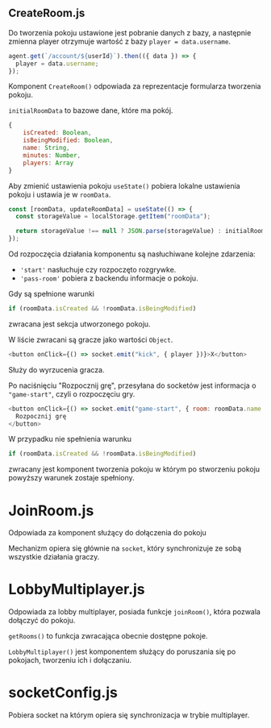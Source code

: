 ## CreateRoom.js

Do tworzenia pokoju ustawione jest pobranie danych z bazy, a następnie zmienna player otrzymuje wartość z bazy `player = data.username`.

```js
agent.get(`/account/${userId}`).then(({ data }) => {
  player = data.username;
});
```

Komponent `CreateRoom()` odpowiada za reprezentacje formularza tworzenia pokoju.

`initialRoomData` to bazowe dane, które ma pokój.

```js
{
    isCreated: Boolean,
    isBeingModified: Boolean,
    name: String,
    minutes: Number,
    players: Array
}
```

Aby zmienić ustawienia pokoju `useState()` pobiera lokalne ustawienia pokoju i ustawia je w `roomData`.

```js
const [roomData, updateRoomData] = useState(() => {
  const storageValue = localStorage.getItem("roomData");

  return storageValue !== null ? JSON.parse(storageValue) : initialRoomData;
});
```

Od rozpoczęcia działania komponentu są nasłuchiwane kolejne zdarzenia:

- `'start'` nasłuchuje czy rozpoczęto rozgrywke.
- `'pass-room'` pobiera z backendu informacje o pokoju.

Gdy są spełnione warunki

```js
if (roomData.isCreated && !roomData.isBeingModified)
```

zwracana jest sekcja utworzonego pokoju.

W liście zwracani są gracze jako wartości `Object`.

```js
<button onClick={() => socket.emit("kick", { player })}>X</button>
```

Służy do wyrzucenia gracza.

Po naciśnięciu "Rozpocznij grę", przesyłana do socketów jest informacja o `"game-start"`, czyli o rozpoczęciu gry.

```js
<button onClick={() => socket.emit("game-start", { room: roomData.name })}>
  Rozpocznij grę
</button>
```

W przypadku nie spełnienia warunku

```js
if (roomData.isCreated && !roomData.isBeingModified)
```

zwracany jest komponent tworzenia pokoju w którym po stworzeniu pokoju powyższy warunek zostaje spełniony.

# JoinRoom.js

Odpowiada za komponent służący do dołączenia do pokoju

Mechanizm opiera się głównie na `socket`, który synchronizuje ze sobą wszystkie działania graczy.

# LobbyMultiplayer.js

Odpowiada za lobby multiplayer, posiada funkcje `joinRoom()`, która pozwala dołączyć do pokoju.

`getRooms()` to funkcja zwracająca obecnie dostępne pokoje.

`LobbyMultiplayer()` jest komponentem służący do poruszania się po pokojach, tworzeniu ich i dołączaniu.

# socketConfig.js

Pobiera socket na którym opiera się synchronizacja w trybie multiplayer.
